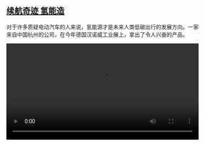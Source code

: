 <!--1714403824000-->
[续航奇迹 氢能造](https://www.dw.com/zh/%E7%BB%AD%E8%88%AA%E5%A5%87%E8%BF%B9%20%E6%B0%A2%E8%83%BD%E9%80%A0/a-68933188)
------

<p>对于许多质疑电动汽车的人来说，氢能源才是未来人类低碳出行的发展方向。一家来自中国杭州的公司，在今年德国汉诺威工业展上，拿出了令人兴奋的产品。</small></p><video src="https://tvdownloaddw-a.akamaihd.net/Events/mp4/vdt_zh/2024/dwvgchi240426_hydrogencraft_01icw_AVC_1280x720.mp4" controls style="width:100%"></video>
